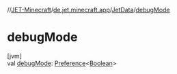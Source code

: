 //[JET-Minecraft](../../../index.md)/[de.jet.minecraft.app](../index.md)/[JetData](index.md)/[debugMode](debug-mode.md)

# debugMode

[jvm]\
val [debugMode](debug-mode.md): [Preference](../../de.jet.minecraft.tool.data/-preference/index.md)&lt;[Boolean](https://kotlinlang.org/api/latest/jvm/stdlib/kotlin/-boolean/index.html)&gt;
